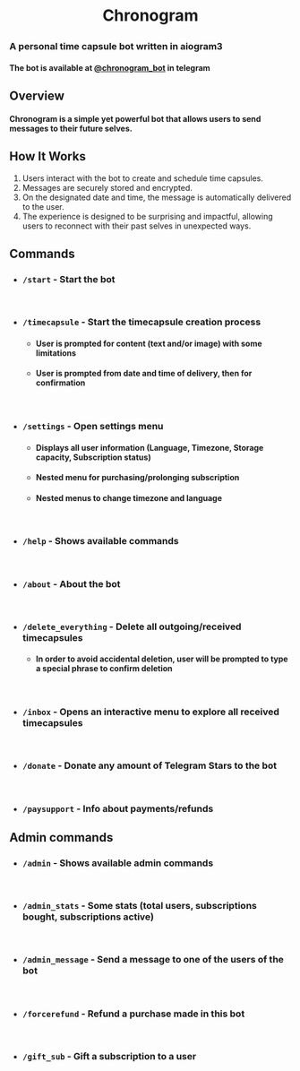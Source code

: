 # <p align="center">Chronogram</p>
### A personal time capsule bot written in aiogram3

#### <b>The bot is available at [@chronogram_bot](https://t.me/chronogram_bot) in telegram </b>

## Overview

#### Chronogram is a simple yet powerful bot that allows users to send messages to their future selves.

## How It Works

1. Users interact with the bot to create and schedule time capsules.
2. Messages are securely stored and encrypted.
3. On the designated date and time, the message is automatically delivered to the user.
4. The experience is designed to be surprising and impactful, allowing users to reconnect with their past selves in unexpected ways.

## Commands
- ### `/start` - Start the bot
<br>

- ### `/timecapsule` - Start the timecapsule creation process
  - #### User is prompted for content (text and/or image) with some limitations
  - #### User is prompted from date and time of delivery, then for confirmation
<br>

- ### `/settings` - Open settings menu
  - #### Displays all user information (Language, Timezone, Storage capacity, Subscription status)
  - #### Nested menu for purchasing/prolonging subscription
  - #### Nested menus to change timezone and language
<br>

- ### `/help` - Shows available commands
<br>

- ### `/about` - About the bot
<br>

- ### `/delete_everything` - Delete all outgoing/received timecapsules
  - #### In order to avoid accidental deletion, user will be prompted to type a special phrase to confirm deletion
<br>

- ### `/inbox` - Opens an interactive menu to explore all received timecapsules
<br>

- ### `/donate` - Donate any amount of Telegram Stars to the bot
<br>

- ### `/paysupport` - Info about payments/refunds

## Admin commands

- ### `/admin` - Shows available admin commands
<br>

- ### `/admin_stats` - Some stats (total users, subscriptions bought, subscriptions active)
<br>

- ### `/admin_message` - Send a message to one of the users of the bot
<br>

- ### `/forcerefund` - Refund a purchase made in this bot
<br>

- ### `/gift_sub` - Gift a subscription to a user
